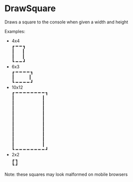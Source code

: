 # DrawSquare
Draws a square to the console when given a width and height

Examples:
- 4x4  
┏ ━  ━ ┓  
┃      ┃  
┃      ┃  
┗ ━  ━ ┛  
- 6x3  
┏ ━  ━  ━  ━ ┓  
┃            ┃  
┗ ━  ━  ━  ━ ┛  
- 10x12  
┏ ━  ━  ━  ━  ━  ━  ━  ━ ┓  
┃                        ┃  
┃                        ┃  
┃                        ┃  
┃                        ┃  
┃                        ┃  
┃                        ┃  
┃                        ┃  
┃                        ┃  
┃                        ┃  
┃                        ┃  
┗ ━  ━  ━  ━  ━  ━  ━  ━ ┛  
- 2x2  
┏ ┓  
┗ ┛  

Note: these squares may look malformed on mobile browsers
